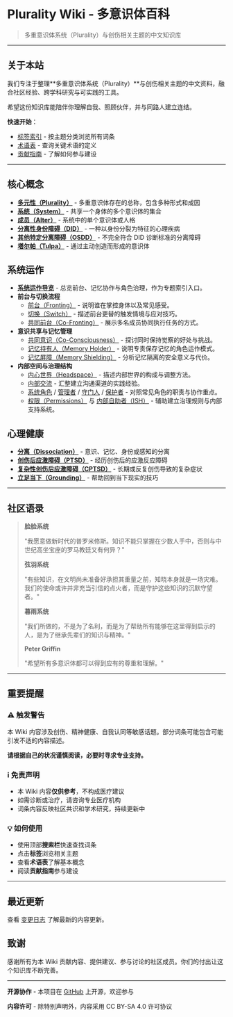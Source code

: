 # Plurality Wiki - 多意识体百科

> 多重意识体系统（Plurality）与创伤相关主题的中文知识库

---

## 关于本站

我们专注于整理**多重意识体系统（Plurality）**与创伤相关主题的中文资料，融合社区经验、跨学科研究与可实践的工具。

希望这份知识库能陪伴你理解自我、照顾伙伴，并与同路人建立连结。

**快速开始**：

- [标签索引](tags.md) - 按主题分类浏览所有词条
- [术语表](Glossary.md) - 查询关键术语的定义
- [贡献指南](CONTRIBUTING.md) - 了解如何参与建设

---

## 核心概念

- **[多元性（Plurality）](entries/Plurality.md)** - 多重意识体存在的总称，包含多种形式和成因
- **[系统（System）](entries/System.md)** - 共享一个身体的多个意识体的集合
- **[成员（Alter）](entries/Alter.md)** - 系统中的单个意识体或人格
- **[分离性身份障碍（DID）](entries/DID.md)** - 一种以身份分裂为特征的心理疾病
- **[其他特定分离障碍（OSDD）](entries/OSDD.md)** - 不完全符合 DID 诊断标准的分离障碍
- **[塔尔帕（Tulpa）](entries/Tulpa.md)** - 通过主动创造而形成的意识体

## 系统运作

- **[系统运作导览](System-Operations.md)** - 总览前台、记忆协作与角色治理，作为专题索引入口。
- **前台与切换流程**
  - [前台（Fronting）](entries/Front-Fronting.md) - 说明谁在掌控身体以及常见感受。
  - [切换（Switch）](entries/Switch.md) - 描述前台更替的触发情境与应对技巧。
  - [共同前台（Co-Fronting）](entries/Co-Fronting.md) - 展示多名成员协同执行任务的方式。
- **意识共享与记忆管理**
  - [共同意识（Co-Consciousness）](entries/Co-Consciousness.md) - 探讨同时保持觉察的好处与挑战。
  - [记忆持有人（Memory Holder）](entries/Memory-Holder.md) - 说明专责保存记忆的角色运作模式。
  - [记忆屏障（Memory Shielding）](entries/Memory-Shielding.md) - 分析记忆隔离的安全意义与代价。
- **内部空间与治理结构**
  - [内心世界（Headspace）](entries/Headspace-Inner-World.md) - 描述内部世界的构成与调整方法。
  - [内部交流](entries/Internal-Communication.md) - 汇整建立沟通渠道的实践经验。
  - [系统角色](entries/System-Roles.md) / [管理者](entries/Admin.md) / [守门人](entries/Gatekeeper.md) / [保护者](entries/Protector.md) - 对照常见角色的职责与协作重点。
  - [权限（Permissions）](entries/Permissions.md) 与 [内部自助者（ISH）](entries/Internal-Self-Helper-ISH.md) - 辅助建立治理规则与内部支持系统。

## 心理健康

- **[分离（Dissociation）](entries/Dissociation.md)** - 意识、记忆、身份或感知的分离
- **[创伤后应激障碍（PTSD）](entries/PTSD.md)** - 经历创伤后的应激反应障碍
- **[复杂性创伤后应激障碍（CPTSD）](entries/CPTSD.md)** - 长期或反复创伤导致的复杂症状
- **[立足当下（Grounding）](entries/Grounding.md)** - 帮助回到当下现实的技巧

---

## 社区语录

> **脸脸系统**
>
> "我愿意做新时代的普罗米修斯。知识不能只掌握在少数人手中，否则与中世纪高坐宝座的罗马教廷又有何异？"
>
> **弦羽系统**
>
> "有些知识，在文明尚未准备好承担其重量之前，知晓本身就是一场灾难。我们的使命或许并非充当引信的点火者，而是守护这些知识的沉默守望者。"
>
> **暮雨系统**
>
> "我们所做的，不是为了名利，而是为了帮助所有能够在这里得到启示的人，是为了继承先辈们的知识与精神。"
>
> **Peter Griffin**
>
> "希望所有多意识体都可以得到应有的尊重和理解。"

---

## 重要提醒

### ⚠️ 触发警告

本 Wiki 内容涉及创伤、精神健康、自我认同等敏感话题。部分词条可能包含可能引发不适的内容描述。

**请根据自己的状况谨慎阅读，必要时寻求专业支持。**

### ℹ️ 免责声明

- 本 Wiki 内容**仅供参考**，不构成医疗建议
- 如需诊断或治疗，请咨询专业医疗机构
- 词条内容反映社区共识和学术研究，持续更新中

### 💡 如何使用

- 使用顶部**搜索栏**快速查找词条
- 点击**标签**浏览相关主题
- 查看**术语表**了解基本概念
- 阅读**贡献指南**参与建设

---

## 最近更新

查看 [变更日志](changelog.md) 了解最新的内容更新。

## 致谢

感谢所有为本 Wiki 贡献内容、提供建议、参与讨论的社区成员。你们的付出让这个知识库不断完善。

---

**开源协作** - 本项目在 [GitHub](https://github.com/kuliantnt/plurality_wiki) 上开源，欢迎参与

**内容许可** - 除特别声明外，内容采用 CC BY-SA 4.0 许可协议
